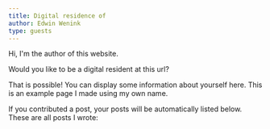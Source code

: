 ```yaml
---
title: Digital residence of
author: Edwin Wenink
type: guests
---
```


Hi, I'm the author of this website.

Would you like to be a digital resident at this url?

That is possible!
You can display some information about yourself here.
This is an example page I made using my own name.

If you contributed a post, your posts will be automatically listed below.
These are all posts I wrote:
